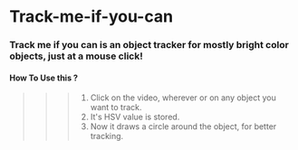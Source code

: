# Track-me-if-you-can
### Track me if you can is an object tracker for mostly bright color objects, just at a mouse click!
 #### How To Use this ?
 >>> 1. Click on the video, wherever or on any object you want to track.
 >>> 2. It's HSV value is stored.
 >>> 3. Now it draws a circle around the object, for better tracking.
